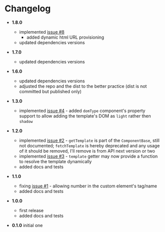 # Changelog

* __1.8.0__
  * implemented [issue #8](https://github.com/gullerya/rich-component/issues/8)
	* added dynamic html URL provisioning
  * updated dependencies versions

* __1.7.0__
  * updated dependencies versions

* __1.6.0__
  * updated dependencies versions
  * adjusted the repo and the dist to the better practice (dist is not committed but published only)

* __1.3.0__
  * implemented [issue #4](https://github.com/gullerya/rich-component/issues/4) - added `domType` component's property support to allow adding the template's DOM as `light` rather then `shadow`

* __1.2.0__
  * implemented [issue #2](https://github.com/gullerya/rich-component/issues/2) - `getTemplate` is part of the `ComponentBase`, still not documented; `fetchTemplate` is hereby deprecated and any usage of it should be removed, I'll remove is from API next version or two
  * implemented [issue #3](https://github.com/gullerya/rich-component/issues/3) - `template` getter may now provide a function to resolve the template dynamically
  * added docs and tests

* __1.1.0__
  * fixing [issue #1](https://github.com/gullerya/rich-component/issues/1) - allowing number in the custom element's tag/name
  * added docs and tests

* __1.0.0__
  * first release
  * added docs and tests

* __0.1.0__ initial one